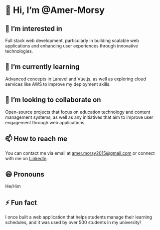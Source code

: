 # 👋 Hi, I’m @Amer-Morsy

## 👀 I’m interested in
Full stack web development, particularly in building scalable web applications and enhancing user experiences through innovative technologies.

## 🌱 I’m currently learning
Advanced concepts in Laravel and Vue.js, as well as exploring cloud services like AWS to improve my deployment skills.

## 💞️ I’m looking to collaborate on
Open-source projects that focus on education technology and content management systems, as well as any initiatives that aim to improve user engagement through web applications.

## 📫 How to reach me
You can contact me via email at [amer.morsy2015@gmail.com](mailto:amer.morsy2015@gmail.com) or connect with me on [LinkedIn](https://www.linkedin.com/in/amer-morsy-4b64a7103/).

## 😄 Pronouns
He/Him

## ⚡ Fun fact
I once built a web application that helps students manage their learning schedules, and it was used by over 500 students in my university!
